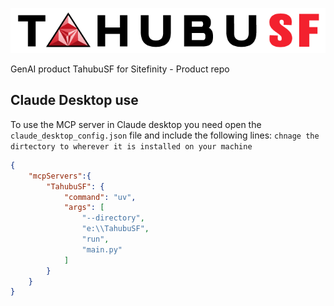 ![TahubuSF](media/tahubusf-light.png)

GenAI product TahubuSF for Sitefinity - Product repo

## Claude Desktop use
To use the MCP server in Claude desktop you need open the `claude_desktop_config.json` file and include the following lines:  `chnage the dirtectory to wherever it is installed on your machine`

```json
{
    "mcpServers":{
        "TahubuSF": {
            "command": "uv",
            "args": [
                "--directory",
                "e:\\TahubuSF",
                "run",
                "main.py"
            ]
        }
    }
}
```
